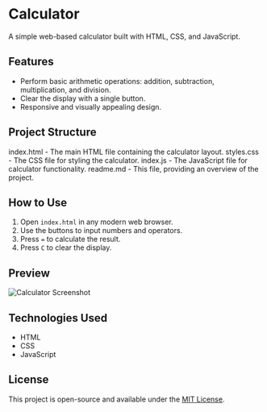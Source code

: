 # Calculator

A simple web-based calculator built with HTML, CSS, and JavaScript.

## Features

- Perform basic arithmetic operations: addition, subtraction, multiplication, and division.
- Clear the display with a single button.
- Responsive and visually appealing design.

## Project Structure
index.html - The main HTML file containing the calculator layout. styles.css - The CSS file for styling the calculator. index.js - The JavaScript file for calculator functionality. readme.md - This file, providing an overview of the project.


## How to Use

1. Open `index.html` in any modern web browser.
2. Use the buttons to input numbers and operators.
3. Press `=` to calculate the result.
4. Press `C` to clear the display.

## Preview

![Calculator Screenshot](https://via.placeholder.com/500x300?text=Calculator+Preview)

## Technologies Used

- HTML
- CSS
- JavaScript

## License

This project is open-source and available under the [MIT License](https://opensource.org/licenses/MIT).
